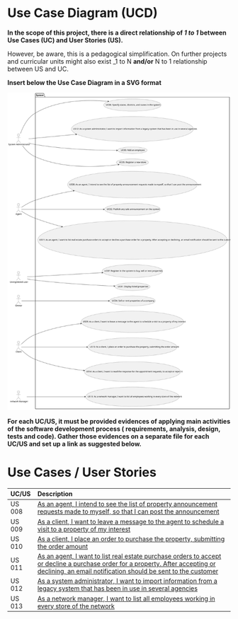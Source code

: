 # Use Case Diagram (UCD)

**In the scope of this project, there is a direct relationship of _1 to 1_ between Use Cases (UC) and User Stories (US).**

However, be aware, this is a pedagogical simplification. On further projects and curricular units might also exist _1 to
N **and/or** N to 1 relationship between US and UC.

**Insert below the Use Case Diagram in a SVG format**

![Use Case Diagram](svg/use-case-diagram.svg)

**For each UC/US, it must be provided evidences of applying main activities of the software development process (
requirements, analysis, design, tests and code). Gather those evidences on a separate file for each UC/US and set up a
link as suggested below.**

# Use Cases / User Stories

| UC/US  | Description                                                                                              |                   
|:-------|:---------------------------------------------------------------------------------------------------------|
| US 008 | [As an agent, I intend to see the list of property announcement requests made to myself, so that I can post the announcement](../../US08/01.requirements-engineering/Readme.md) |
| US 009 | [As a client, I want to leave a message to the agent to schedule a visit to a property of my interest](../../US09/01.requirements-engineering/Readme.md)                                                                                      |
| US 010 | [As a client, I place an order to purchase the property, submitting the order amount](../../US10/01.requirements-engineering/Readme.md)                                                      |
| US 011 | [As an agent, I want to list real estate purchase orders to accept or decline a purchase order for a property. After accepting or declining, an email notification should be sent to the customer](../../US11/01.requirements-engineering/Readme.md)                                                      |
| US 012 | [As a system administrator, I want to import information from a legacy system that has been in use in several agencies](../../US12/01.requirements-engineering/Readme.md) |
| US 013 | [As a network manager, I want to list all employees working in every store of the network](../../US13/01.requirements-engineering/Readme.md)                                                                                      |

